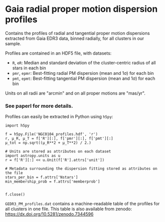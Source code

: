 # Gaia radial proper motion dispersion profiles

Contains the profiles of radial and tangential proper motion dispersions
extracted from Gaia EDR3 data, binned radially, for all clusters in our sample.

Profiles are contained in an HDF5 file, with datasets:

- `R`, `eR`: Median and standard deviation of the cluster-centric radius of all stars in each bin
- `pmr`, `epmr`: Best-fitting radial PM dispersion (mean and 1σ) for each bin
- `pmt`, `epmt`: Best-fitting tangential PM dispersion (mean and 1σ) for each bin

Units on all radii are "arcmin" and on all proper motions are "mas/yr".

### See paperI for more details.

Profiles can easily be extracted in Python using `h5py`:
```
import h5py

f = h5py.File('NGC0104_profiles.hdf', 'r')
r, μ_R, μ_T = f['R'][:], f['pmr'][:], f['pmt'][:]
μ_tot = np.sqrt((μ_R**2 + μ_T**2) / 2.)

# Units are stored as attributes on each dataset
import astropy.units as u
r = f['R'][:] << u.Unit(f['R'].attrs['unit'])

# Metadata surrounding the dispersion fitting stored as attributes on the file
stars_per_bin = f.attrs['Nstars']
min_membership_prob = f.attrs['memberprob']


f.close()
```

`GEDR3_PM_profiles.dat` contains a machine-readable table of the profiles for
all clusters in one file. This table is also available from zenodo:
https://dx.doi.org/10.5281/zenodo.7344596
